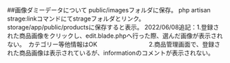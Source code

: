 ##画像ダミーデータについて
public/imagesフォルダに保存。
php artisan strage:linkコマンドにてstrageフォルダとリンク。
storage/app/public/productsに保存すると表示。
2022/06/08追記：1.登録された商品画像をクリックし、edit.blade.phpへ行った際、選んだ画像が表示されない。　カテゴリー等他情報はOK
　　　　　　　　 2.商品管理画面で、登録された商品画像は表示されているが、informationのコメントが表示されない。
